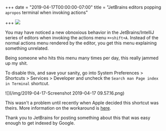 +++
date = "2019-04-17T00:00:00-07:00"
title = "JetBrains editors popping `apropos` terminal when invoking actions"

+++
![](/img/2019-04-17-KaRoFfHrDbDUw3rzL4_k9A.png)

You may have noticed a new obnoxious behavior in the JetBrains/IntelliJ series of editors when invoking the actions menu `⌘+shift+A`. Instead of the normal actions menu rendered by the editor, you get this menu explaining something unrelated.

Being someone who hits this menu many times per day, this really jammed up my shit.

To disable this, and save your sanity, go into System Preferences > Shortcuts > Services > Developer and uncheck the `Search man Page index in Terminal` shortcut.

![](/img/2019-04-17-Screenshot 2019-04-17 09.57.16.png)

This wasn't a problem until recently when Apple decided this shortcut was theirs. More information on the workaround is [here](https://intellij-support.jetbrains.com/hc/en-us/community/posts/360003430700--Apropos-terminal-pops-up-when-typing-cmd-shift-A-to-get-actions-bar).

Thank you to JetBrains for posting something about this that was easy enough to get indexed by Google.